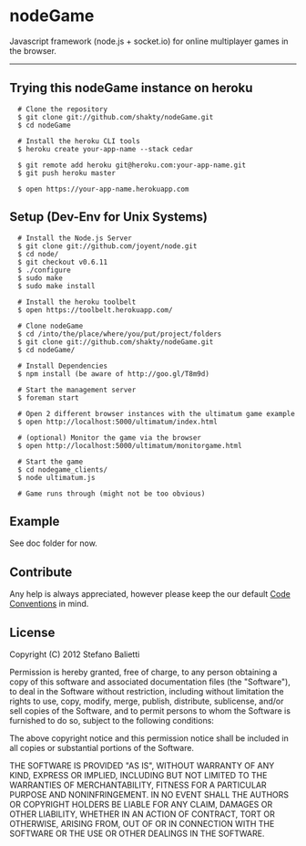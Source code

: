 # nodeGame

Javascript framework (node.js + socket.io) for online multiplayer games in the browser.

---

## Trying this nodeGame instance on heroku

      # Clone the repository
      $ git clone git://github.com/shakty/nodeGame.git
      $ cd nodeGame

      # Install the heroku CLI tools
      $ heroku create your-app-name --stack cedar

      $ git remote add heroku git@heroku.com:your-app-name.git
      $ git push heroku master

      $ open https://your-app-name.herokuapp.com

## Setup (Dev-Env for Unix Systems)

      # Install the Node.js Server
      $ git clone git://github.com/joyent/node.git
      $ cd node/
      $ git checkout v0.6.11
      $ ./configure
      $ sudo make
      $ sudo make install

      # Install the heroku toolbelt
      $ open https://toolbelt.herokuapp.com/
  
      # Clone nodeGame
      $ cd /into/the/place/where/you/put/project/folders
      $ git clone git://github.com/shakty/nodeGame.git
      $ cd nodeGame/
  
      # Install Dependencies
      $ npm install (be aware of http://goo.gl/T8m9d)
  
      # Start the management server
      $ foreman start
  
      # Open 2 different browser instances with the ultimatum game example
      $ open http://localhost:5000/ultimatum/index.html
  
      # (optional) Monitor the game via the browser
      $ open http://localhost:5000/ultimatum/monitorgame.html
  
      # Start the game
      $ cd nodegame_clients/
      $ node ultimatum.js
  
      # Game runs through (might not be too obvious)

## Example

See doc folder for now.

## Contribute

Any help is always appreciated, however please keep the our default [Code Conventions](http://javascript.crockford.com/code.html) in mind.

## License

Copyright (C) 2012 Stefano Balietti

Permission is hereby granted, free of charge, to any person obtaining a copy of this software and associated documentation files (the "Software"), to deal in the Software without restriction, including without limitation the rights to use, copy, modify, merge, publish, distribute, sublicense, and/or sell copies of the Software, and to permit persons to whom the Software is furnished to do so, subject to the following conditions:

The above copyright notice and this permission notice shall be included in all copies or substantial portions of the Software.

THE SOFTWARE IS PROVIDED "AS IS", WITHOUT WARRANTY OF ANY KIND, EXPRESS OR IMPLIED, INCLUDING BUT NOT LIMITED TO THE WARRANTIES OF MERCHANTABILITY, FITNESS FOR A PARTICULAR PURPOSE AND NONINFRINGEMENT. IN NO EVENT SHALL THE AUTHORS OR COPYRIGHT HOLDERS BE LIABLE FOR ANY CLAIM, DAMAGES OR OTHER LIABILITY, WHETHER IN AN ACTION OF CONTRACT, TORT OR OTHERWISE, ARISING FROM, OUT OF OR IN CONNECTION WITH THE SOFTWARE OR THE USE OR OTHER DEALINGS IN THE SOFTWARE.

